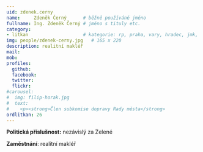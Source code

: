 ```yaml
---
uid: zdenek.cerny
name:     Zdeněk Černý  	# běžně používáné jméno
fullname: Ing. Zdeněk Černý	# jméno s tituly etc.
category:
- litkan                 	# kategorie: rp, praha, vary, hradec, jmk, senat
img: people/zdenek-cerny.jpg   # 165 x 220
description: realitní makléř
mail:
mob:
profiles:
  github:
  facebook:
  twitter: 
  flickr:
#carousel:
#  img: filip-horak.jpg
#  text:
#    <p><strong>Člen subkomise dopravy Rady města</strong>
ordlitkan: 26
---
```

 
**Politická příslušnost:** nezávislý za Zelené

**Zaměstnání**: realitní makléř
